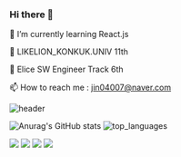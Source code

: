 ### Hi there 👋
🌱 I’m currently learning React.js

🦁 LIKELION_KONKUK.UNIV 11th

🐰 Elice SW Engineer Track 6th

📫 How to reach me : jin04007@naver.com

<!--
**jinsupark4255/jinsupark4255** is a ✨ _special_ ✨ repository because its `README.md` (this file) appears on your GitHub profile.

Here are some ideas to get you started:

- 🔭 I’m currently working on ...
- 🌱 I’m currently learning ...
- 👯 I’m looking to collaborate on ...
- 🤔 I’m looking for help with ...
- 💬 Ask me about ...
- 📫 How to reach me: ...
- 😄 Pronouns: ...
- ⚡ Fun fact: ...
-->

![header](https://capsule-render.vercel.app/api?type=waving&text=Frontend&color=gradient)

![Anurag's GitHub stats](https://github-readme-stats.vercel.app/api?username=jinsupark4255&show_icons=true&theme=radical)
<img alt="top_languages" src="https://github-readme-stats.vercel.app/api/top-langs/?username=jinsupark4255&layout=compact&theme=radical">

<img
    src="https://img.shields.io/badge/HTML-E34F26?style=flat&logo=HTML5&logoColor=white"
  />
  <img
    src="https://img.shields.io/badge/CSS-1572B6?style=flat&logo=CSS3&logoColor=white"
  />
  <img
    src="https://img.shields.io/badge/JavaScript-F7DF1E?style=flat&logo=JavaScript&logoColor=white"
  />
    <img
    src="https://img.shields.io/badge/REACT-61DAFB?style=flat&logo=REACT&logoColor=white"
  />
